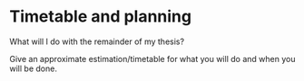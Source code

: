 # Timetable and planning

What will I do with the remainder of my thesis?

Give an approximate estimation/timetable for what you will do and when you will be done.
